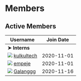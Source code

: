 # Members

## Active Members

|**Username**|**Join Date**|
|------------|-------------|
|**➤ Interns**||
|[![][kulkultech-img]][kulkultech-gh]&nbsp;[kulkultech](profiles/kulkultech.md)|2020-11-01|
|[![][empeje-img]][empeje-gh]&nbsp;[empeje](profiles/empeje.md)|2020-11-01|
|[![][galanggg-img]][galanggg-gh]&nbsp;[Galanggg](profiles/galanggg.md)|2020-11-16|


<!---
Put images link below
-->
[kulkultech-img]: https://github.com/kulkultech.png?size=25
[empeje-img]: https://github.com/empeje.png?size=25
[galanggg-img]: https://github.com/galanggg.png?size=25

<!---
Put GitHub profiles link below
-->
[kulkultech-gh]: https://github.com/kulkultech
[empeje-gh]: https://github.com/empeje
[galanggg-gh]: https://github.com/galanggg

